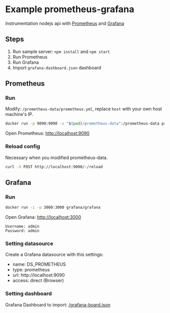# Example prometheus-grafana

Instrumentation nodejs api with [Prometheus](https://prometheus.io/) and
[Grafana](https://grafana.com/)

## Steps
1. Run sample server: `npm install` and `npm start`
2. Run Prometheus
3. Run Grafana
4. Import `grafana-dashboard.json` dashboard

## Prometheus

### Run

Modify: `/prometheus-data/prometheus.yml`, replace `host` with your own host machine's IP.

```sh
docker run -p 9090:9090 -v "$(pwd)/prometheus-data":/prometheus-data prom/prometheus --config.file=/prometheus-data/prometheus.yml
```

Open Prometheus: [http://localhost:9090](http://localhost:9090/graph)

### Reload config

Necessary when you modified prometheus-data.

```sh
curl -X POST http://localhost:9090/-/reload
```

## Grafana

### Run

```sh
docker run -i -p 3000:3000 grafana/grafana
```

Open Grafana: [http://localhost:3000](http://localhost:3000)

```
Username: admin
Password: admin
```

### Setting datasource

Create a Grafana datasource with this settings:
+ name: DS_PROMETHEUS
+ type: prometheus
+ url: http://localhost:9090
+ access: direct (Browser)

### Setting dashboard

Grafana Dashboard to import: [/grafana-board.json](/grafana-board.json)
